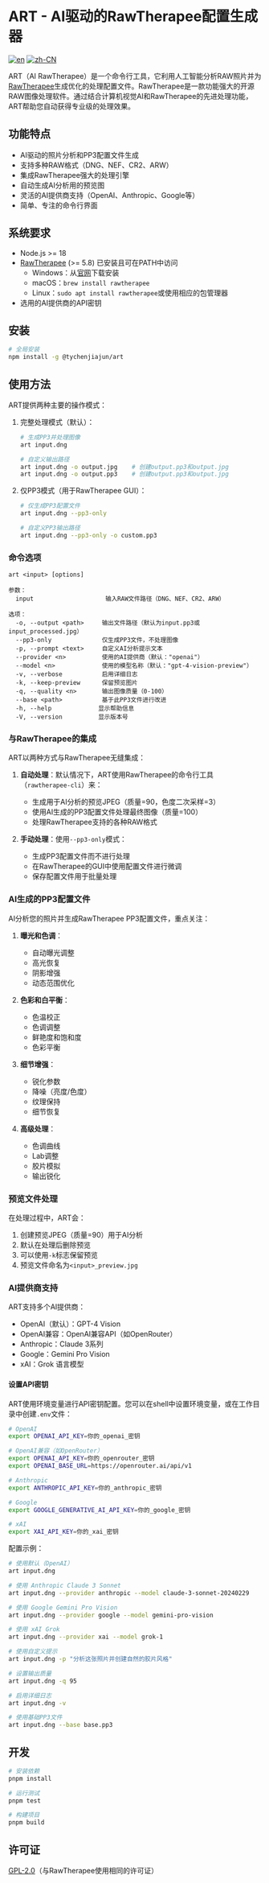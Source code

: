 # ART - AI驱动的RawTherapee配置生成器

[![en](https://img.shields.io/badge/lang-en-red.svg)](README.md) [![zh-CN](https://img.shields.io/badge/lang-zh--CN-yellow.svg)](README.zh-CN.md)

ART（AI RawTherapee）是一个命令行工具，它利用人工智能分析RAW照片并为[RawTherapee](https://www.rawtherapee.com/)生成优化的处理配置文件。RawTherapee是一款功能强大的开源RAW图像处理软件。通过结合计算机视觉AI和RawTherapee的先进处理功能，ART帮助您自动获得专业级的处理效果。

## 功能特点

- AI驱动的照片分析和PP3配置文件生成
- 支持多种RAW格式（DNG、NEF、CR2、ARW）
- 集成RawTherapee强大的处理引擎
- 自动生成AI分析用的预览图
- 灵活的AI提供商支持（OpenAI、Anthropic、Google等）
- 简单、专注的命令行界面

## 系统要求

- Node.js >= 18
- [RawTherapee](https://www.rawtherapee.com/) (>= 5.8) 已安装且可在PATH中访问
  - Windows：从[官网](https://www.rawtherapee.com/downloads/)下载安装
  - macOS：`brew install rawtherapee`
  - Linux：`sudo apt install rawtherapee`或使用相应的包管理器
- 选用的AI提供商的API密钥

## 安装

```bash
# 全局安装
npm install -g @tychenjiajun/art
```

## 使用方法

ART提供两种主要的操作模式：

1. 完整处理模式（默认）：
   ```bash
   # 生成PP3并处理图像
   art input.dng

   # 自定义输出路径
   art input.dng -o output.jpg    # 创建output.pp3和output.jpg
   art input.dng -o output.pp3    # 创建output.pp3和output.jpg
   ```

2. 仅PP3模式（用于RawTherapee GUI）：
   ```bash
   # 仅生成PP3配置文件
   art input.dng --pp3-only

   # 自定义PP3输出路径
   art input.dng --pp3-only -o custom.pp3
   ```

### 命令选项

```
art <input> [options]

参数：
  input                    输入RAW文件路径（DNG、NEF、CR2、ARW）

选项：
  -o, --output <path>     输出文件路径（默认为input.pp3或input_processed.jpg）
  --pp3-only              仅生成PP3文件，不处理图像
  -p, --prompt <text>     自定义AI分析提示文本
  --provider <n>          使用的AI提供商（默认："openai"）
  --model <n>             使用的模型名称（默认："gpt-4-vision-preview"）
  -v, --verbose           启用详细日志
  -k, --keep-preview      保留预览图片
  -q, --quality <n>       输出图像质量（0-100）
  --base <path>           基于此PP3文件进行改进
  -h, --help             显示帮助信息
  -V, --version          显示版本号
```

### 与RawTherapee的集成

ART以两种方式与RawTherapee无缝集成：

1. **自动处理**：默认情况下，ART使用RawTherapee的命令行工具（`rawtherapee-cli`）来：
   - 生成用于AI分析的预览JPEG（质量=90，色度二次采样=3）
   - 使用AI生成的PP3配置文件处理最终图像（质量=100）
   - 处理RawTherapee支持的各种RAW格式

2. **手动处理**：使用`--pp3-only`模式：
   - 生成PP3配置文件而不进行处理
   - 在RawTherapee的GUI中使用配置文件进行微调
   - 保存配置文件用于批量处理

### AI生成的PP3配置文件

AI分析您的照片并生成RawTherapee PP3配置文件，重点关注：

1. **曝光和色调**：
   - 自动曝光调整
   - 高光恢复
   - 阴影增强
   - 动态范围优化

2. **色彩和白平衡**：
   - 色温校正
   - 色调调整
   - 鲜艳度和饱和度
   - 色彩平衡

3. **细节增强**：
   - 锐化参数
   - 降噪（亮度/色度）
   - 纹理保持
   - 细节恢复

4. **高级处理**：
   - 色调曲线
   - Lab调整
   - 胶片模拟
   - 输出锐化

### 预览文件处理

在处理过程中，ART会：
1. 创建预览JPEG（质量=90）用于AI分析
2. 默认在处理后删除预览
3. 可以使用`-k`标志保留预览
4. 预览文件命名为`<input>_preview.jpg`

### AI提供商支持

ART支持多个AI提供商：
- OpenAI（默认）：GPT-4 Vision
- OpenAI兼容：OpenAI兼容API（如OpenRouter）
- Anthropic：Claude 3系列
- Google：Gemini Pro Vision
- xAI：Grok 语言模型

#### 设置API密钥

ART使用环境变量进行API密钥配置。您可以在shell中设置环境变量，或在工作目录中创建`.env`文件：

```bash
# OpenAI
export OPENAI_API_KEY=你的_openai_密钥

# OpenAI兼容（如OpenRouter）
export OPENAI_API_KEY=你的_openrouter_密钥
export OPENAI_BASE_URL=https://openrouter.ai/api/v1

# Anthropic
export ANTHROPIC_API_KEY=你的_anthropic_密钥

# Google
export GOOGLE_GENERATIVE_AI_API_KEY=你的_google_密钥

# xAI
export XAI_API_KEY=你的_xai_密钥
```

配置示例：
```bash
# 使用默认（OpenAI）
art input.dng

# 使用 Anthropic Claude 3 Sonnet
art input.dng --provider anthropic --model claude-3-sonnet-20240229

# 使用 Google Gemini Pro Vision
art input.dng --provider google --model gemini-pro-vision

# 使用 xAI Grok
art input.dng --provider xai --model grok-1

# 使用自定义提示
art input.dng -p "分析这张照片并创建自然的胶片风格"

# 设置输出质量
art input.dng -q 95

# 启用详细日志
art input.dng -v

# 使用基础PP3文件
art input.dng --base base.pp3
```

## 开发

```bash
# 安装依赖
pnpm install

# 运行测试
pnpm test

# 构建项目
pnpm build
```

## 许可证

[GPL-2.0](LICENSE)（与RawTherapee使用相同的许可证）
